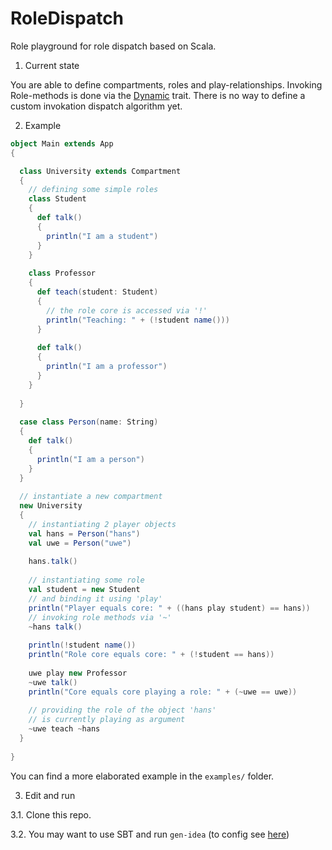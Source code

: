 RoleDispatch
============

Role playground for role dispatch based on Scala.


1. Current state
  
  You are able to define compartments, roles and play-relationships. Invoking
  Role-methods is done via the [Dynamic][scala-dynamic] trait. There is no way to define a
  custom invokation dispatch algorithm yet.
  
2. Example
  ```scala
  object Main extends App
  {
  
    class University extends Compartment
    {
      // defining some simple roles
      class Student
      {
        def talk()
        {
          println("I am a student")
        }
      }
    
      class Professor
      {
        def teach(student: Student)
        {
          // the role core is accessed via '!'
          println("Teaching: " + (!student name()))
        }
    
        def talk()
        {
          println("I am a professor")
        }
      }
    
    }
    
    case class Person(name: String)
    {
      def talk()
      {
        println("I am a person")
      }
    }
    
    // instantiate a new compartment
    new University
    {
      // instantiating 2 player objects
      val hans = Person("hans")
      val uwe = Person("uwe")
    
      hans.talk()
    
      // instantiating some role
      val student = new Student
      // and binding it using 'play'
      println("Player equals core: " + ((hans play student) == hans))
      // invoking role methods via '~'
      ~hans talk()
    
      println(!student name())
      println("Role core equals core: " + (!student == hans))
    
      uwe play new Professor
      ~uwe talk()
      println("Core equals core playing a role: " + (~uwe == uwe))
    
      // providing the role of the object 'hans'
      // is currently playing as argument
      ~uwe teach ~hans
    }
    
  }
  ```

  You can find a more elaborated example in the ```examples/``` folder.

3. Edit and run

  3.1. Clone this repo.
  
  3.2. You may want to use SBT and run ```gen-idea``` (to config see [here][sbt-gen-idea])
  
[sbt-gen-idea]: https://github.com/mpeltonen/sbt-idea
[scala-dynamic]: http://www.scala-lang.org/api/current/#scala.Dynamic
